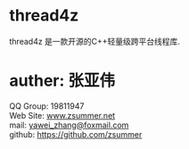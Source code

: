 thread4z
========

thread4z 是一款开源的C++轻量级跨平台线程库.  

auther: 张亚伟 
=======  
QQ Group: 19811947  
Web Site: www.zsummer.net  
mail: yawei_zhang@foxmail.com  
github: https://github.com/zsummer  
